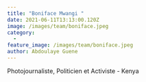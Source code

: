 ```yaml
---
title: "Boniface Mwangi "
date: 2021-06-11T13:13:00.120Z
image: /images/team/boniface.jpeg
category:
  - 
feature_image: /images/team/boniface.jpeg
author: Abdoulaye Guene
---
```

Photojournaliste, Politicien et Activiste - Kenya